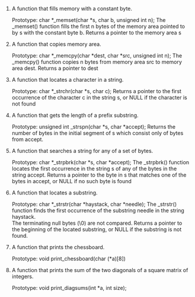 1. A function that fills memory with a constant byte.

    Prototype: char *_memset(char *s, char b, unsigned int n);
    The _memset() function fills the first n bytes of the memory area pointed to by s with the constant byte b.
    Returns a pointer to the memory area s

2. A function that copies memory area.

    Prototype: char *_memcpy(char *dest, char *src, unsigned int n);
    The _memcpy() function copies n bytes from memory area src to memory area dest.
    Returns a pointer to dest

3. A function that locates a character in a string.

    Prototype: char *_strchr(char *s, char c);
    Returns a pointer to the first occurrence of the character c in the string s, or NULL if the character is not found

4. A function that gets the length of a prefix substring.

    Prototype: unsigned int _strspn(char *s, char *accept);
    Returns the number of bytes in the initial segment of s which consist only of bytes from accept.

5. A function that searches a string for any of a set of bytes.

    Prototype: char *_strpbrk(char *s, char *accept);
    The _strpbrk() function locates the first occurrence in the string s of any of the bytes in the string accept.
    Returns a pointer to the byte in s that matches one of the bytes in accept, or NULL if no such byte is found

6. A function that locates a substring.

    Prototype: char *_strstr(char *haystack, char *needle);
    The _strstr() function finds the first occurrence of the substring needle in the string haystack.                      
    The terminating null bytes (\0) are not compared.
    Returns a pointer to the beginning of the located substring, or NULL if the substring is not found.

7. A function that prints the chessboard.

    Prototype: void print_chessboard(char (*a)[8])

8. A function that prints the sum of the two diagonals of a square matrix of integers.

    Prototype: void print_diagsums(int *a, int size);
    


